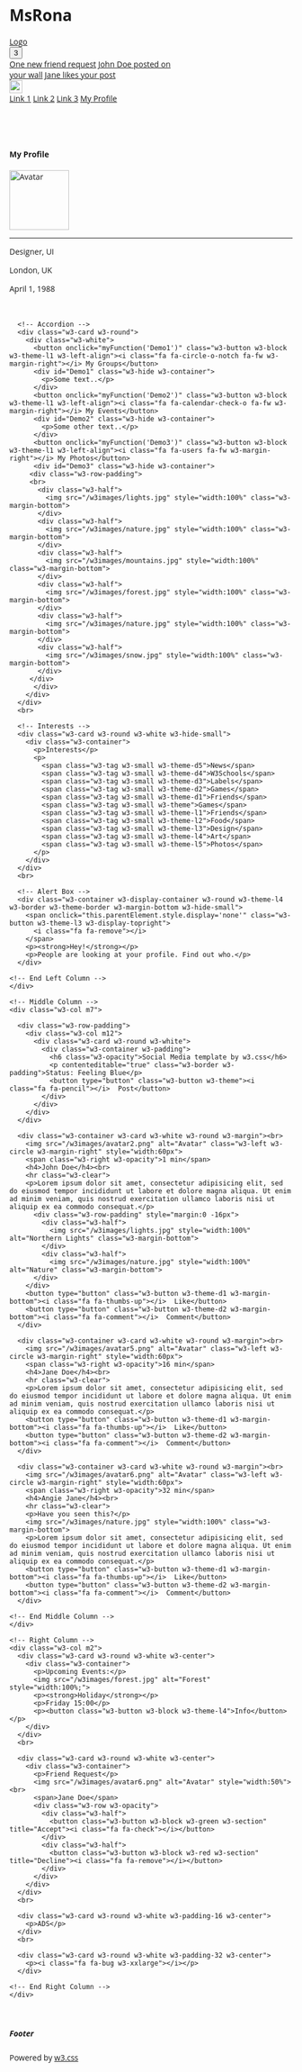 # MsRona

<html>
<title>W3.CSS Template</title>
<meta charset="UTF-8">
<meta name="viewport" content="width=device-width, initial-scale=1">
<link rel="stylesheet" href="https://www.w3schools.com/w3css/4/w3.css">
<link rel="stylesheet" href="https://www.w3schools.com/lib/w3-theme-blue-grey.css">
<link rel='stylesheet' href='https://fonts.googleapis.com/css?family=Open+Sans'>
<link rel="stylesheet" href="https://cdnjs.cloudflare.com/ajax/libs/font-awesome/4.7.0/css/font-awesome.min.css">
<style>
html, body, h1, h2, h3, h4, h5 {font-family: "Open Sans", sans-serif}
</style>
<body class="w3-theme-l5">

<!-- Navbar -->
<div class="w3-top">
 <div class="w3-bar w3-theme-d2 w3-left-align w3-large">
  <a class="w3-bar-item w3-button w3-hide-medium w3-hide-large w3-right w3-padding-large w3-hover-white w3-large w3-theme-d2" href="javascript:void(0);" onclick="openNav()"><i class="fa fa-bars"></i></a>
  <a href="#" class="w3-bar-item w3-button w3-padding-large w3-theme-d4"><i class="fa fa-home w3-margin-right"></i>Logo</a>
  <a href="#" class="w3-bar-item w3-button w3-hide-small w3-padding-large w3-hover-white" title="News"><i class="fa fa-globe"></i></a>
  <a href="#" class="w3-bar-item w3-button w3-hide-small w3-padding-large w3-hover-white" title="Account Settings"><i class="fa fa-user"></i></a>
  <a href="#" class="w3-bar-item w3-button w3-hide-small w3-padding-large w3-hover-white" title="Messages"><i class="fa fa-envelope"></i></a>
  <div class="w3-dropdown-hover w3-hide-small">
    <button class="w3-button w3-padding-large" title="Notifications"><i class="fa fa-bell"></i><span class="w3-badge w3-right w3-small w3-green">3</span></button>     
    <div class="w3-dropdown-content w3-card-4 w3-bar-block" style="width:300px">
      <a href="#" class="w3-bar-item w3-button">One new friend request</a>
      <a href="#" class="w3-bar-item w3-button">John Doe posted on your wall</a>
      <a href="#" class="w3-bar-item w3-button">Jane likes your post</a>
    </div>
  </div>
  <a href="#" class="w3-bar-item w3-button w3-hide-small w3-right w3-padding-large w3-hover-white" title="My Account">
    <img src="/w3images/avatar2.png" class="w3-circle" style="height:23px;width:23px" alt="Avatar">
  </a>
 </div>
</div>

<!-- Navbar on small screens -->
<div id="navDemo" class="w3-bar-block w3-theme-d2 w3-hide w3-hide-large w3-hide-medium w3-large">
  <a href="#" class="w3-bar-item w3-button w3-padding-large">Link 1</a>
  <a href="#" class="w3-bar-item w3-button w3-padding-large">Link 2</a>
  <a href="#" class="w3-bar-item w3-button w3-padding-large">Link 3</a>
  <a href="#" class="w3-bar-item w3-button w3-padding-large">My Profile</a>
</div>

<!-- Page Container -->
<div class="w3-container w3-content" style="max-width:1400px;margin-top:80px">    
  <!-- The Grid -->
  <div class="w3-row">
    <!-- Left Column -->
    <div class="w3-col m3">
      <!-- Profile -->
      <div class="w3-card w3-round w3-white">
        <div class="w3-container">
         <h4 class="w3-center">My Profile</h4>
         <p class="w3-center"><img src="/w3images/avatar3.png" class="w3-circle" style="height:106px;width:106px" alt="Avatar"></p>
         <hr>
         <p><i class="fa fa-pencil fa-fw w3-margin-right w3-text-theme"></i> Designer, UI</p>
         <p><i class="fa fa-home fa-fw w3-margin-right w3-text-theme"></i> London, UK</p>
         <p><i class="fa fa-birthday-cake fa-fw w3-margin-right w3-text-theme"></i> April 1, 1988</p>
        </div>
      </div>
      <br>
      
      <!-- Accordion -->
      <div class="w3-card w3-round">
        <div class="w3-white">
          <button onclick="myFunction('Demo1')" class="w3-button w3-block w3-theme-l1 w3-left-align"><i class="fa fa-circle-o-notch fa-fw w3-margin-right"></i> My Groups</button>
          <div id="Demo1" class="w3-hide w3-container">
            <p>Some text..</p>
          </div>
          <button onclick="myFunction('Demo2')" class="w3-button w3-block w3-theme-l1 w3-left-align"><i class="fa fa-calendar-check-o fa-fw w3-margin-right"></i> My Events</button>
          <div id="Demo2" class="w3-hide w3-container">
            <p>Some other text..</p>
          </div>
          <button onclick="myFunction('Demo3')" class="w3-button w3-block w3-theme-l1 w3-left-align"><i class="fa fa-users fa-fw w3-margin-right"></i> My Photos</button>
          <div id="Demo3" class="w3-hide w3-container">
         <div class="w3-row-padding">
         <br>
           <div class="w3-half">
             <img src="/w3images/lights.jpg" style="width:100%" class="w3-margin-bottom">
           </div>
           <div class="w3-half">
             <img src="/w3images/nature.jpg" style="width:100%" class="w3-margin-bottom">
           </div>
           <div class="w3-half">
             <img src="/w3images/mountains.jpg" style="width:100%" class="w3-margin-bottom">
           </div>
           <div class="w3-half">
             <img src="/w3images/forest.jpg" style="width:100%" class="w3-margin-bottom">
           </div>
           <div class="w3-half">
             <img src="/w3images/nature.jpg" style="width:100%" class="w3-margin-bottom">
           </div>
           <div class="w3-half">
             <img src="/w3images/snow.jpg" style="width:100%" class="w3-margin-bottom">
           </div>
         </div>
          </div>
        </div>      
      </div>
      <br>
      
      <!-- Interests --> 
      <div class="w3-card w3-round w3-white w3-hide-small">
        <div class="w3-container">
          <p>Interests</p>
          <p>
            <span class="w3-tag w3-small w3-theme-d5">News</span>
            <span class="w3-tag w3-small w3-theme-d4">W3Schools</span>
            <span class="w3-tag w3-small w3-theme-d3">Labels</span>
            <span class="w3-tag w3-small w3-theme-d2">Games</span>
            <span class="w3-tag w3-small w3-theme-d1">Friends</span>
            <span class="w3-tag w3-small w3-theme">Games</span>
            <span class="w3-tag w3-small w3-theme-l1">Friends</span>
            <span class="w3-tag w3-small w3-theme-l2">Food</span>
            <span class="w3-tag w3-small w3-theme-l3">Design</span>
            <span class="w3-tag w3-small w3-theme-l4">Art</span>
            <span class="w3-tag w3-small w3-theme-l5">Photos</span>
          </p>
        </div>
      </div>
      <br>
      
      <!-- Alert Box -->
      <div class="w3-container w3-display-container w3-round w3-theme-l4 w3-border w3-theme-border w3-margin-bottom w3-hide-small">
        <span onclick="this.parentElement.style.display='none'" class="w3-button w3-theme-l3 w3-display-topright">
          <i class="fa fa-remove"></i>
        </span>
        <p><strong>Hey!</strong></p>
        <p>People are looking at your profile. Find out who.</p>
      </div>
    
    <!-- End Left Column -->
    </div>
    
    <!-- Middle Column -->
    <div class="w3-col m7">
    
      <div class="w3-row-padding">
        <div class="w3-col m12">
          <div class="w3-card w3-round w3-white">
            <div class="w3-container w3-padding">
              <h6 class="w3-opacity">Social Media template by w3.css</h6>
              <p contenteditable="true" class="w3-border w3-padding">Status: Feeling Blue</p>
              <button type="button" class="w3-button w3-theme"><i class="fa fa-pencil"></i>  Post</button> 
            </div>
          </div>
        </div>
      </div>
      
      <div class="w3-container w3-card w3-white w3-round w3-margin"><br>
        <img src="/w3images/avatar2.png" alt="Avatar" class="w3-left w3-circle w3-margin-right" style="width:60px">
        <span class="w3-right w3-opacity">1 min</span>
        <h4>John Doe</h4><br>
        <hr class="w3-clear">
        <p>Lorem ipsum dolor sit amet, consectetur adipisicing elit, sed do eiusmod tempor incididunt ut labore et dolore magna aliqua. Ut enim ad minim veniam, quis nostrud exercitation ullamco laboris nisi ut aliquip ex ea commodo consequat.</p>
          <div class="w3-row-padding" style="margin:0 -16px">
            <div class="w3-half">
              <img src="/w3images/lights.jpg" style="width:100%" alt="Northern Lights" class="w3-margin-bottom">
            </div>
            <div class="w3-half">
              <img src="/w3images/nature.jpg" style="width:100%" alt="Nature" class="w3-margin-bottom">
          </div>
        </div>
        <button type="button" class="w3-button w3-theme-d1 w3-margin-bottom"><i class="fa fa-thumbs-up"></i>  Like</button> 
        <button type="button" class="w3-button w3-theme-d2 w3-margin-bottom"><i class="fa fa-comment"></i>  Comment</button> 
      </div>
      
      <div class="w3-container w3-card w3-white w3-round w3-margin"><br>
        <img src="/w3images/avatar5.png" alt="Avatar" class="w3-left w3-circle w3-margin-right" style="width:60px">
        <span class="w3-right w3-opacity">16 min</span>
        <h4>Jane Doe</h4><br>
        <hr class="w3-clear">
        <p>Lorem ipsum dolor sit amet, consectetur adipisicing elit, sed do eiusmod tempor incididunt ut labore et dolore magna aliqua. Ut enim ad minim veniam, quis nostrud exercitation ullamco laboris nisi ut aliquip ex ea commodo consequat.</p>
        <button type="button" class="w3-button w3-theme-d1 w3-margin-bottom"><i class="fa fa-thumbs-up"></i>  Like</button> 
        <button type="button" class="w3-button w3-theme-d2 w3-margin-bottom"><i class="fa fa-comment"></i>  Comment</button> 
      </div>  

      <div class="w3-container w3-card w3-white w3-round w3-margin"><br>
        <img src="/w3images/avatar6.png" alt="Avatar" class="w3-left w3-circle w3-margin-right" style="width:60px">
        <span class="w3-right w3-opacity">32 min</span>
        <h4>Angie Jane</h4><br>
        <hr class="w3-clear">
        <p>Have you seen this?</p>
        <img src="/w3images/nature.jpg" style="width:100%" class="w3-margin-bottom">
        <p>Lorem ipsum dolor sit amet, consectetur adipisicing elit, sed do eiusmod tempor incididunt ut labore et dolore magna aliqua. Ut enim ad minim veniam, quis nostrud exercitation ullamco laboris nisi ut aliquip ex ea commodo consequat.</p>
        <button type="button" class="w3-button w3-theme-d1 w3-margin-bottom"><i class="fa fa-thumbs-up"></i>  Like</button> 
        <button type="button" class="w3-button w3-theme-d2 w3-margin-bottom"><i class="fa fa-comment"></i>  Comment</button> 
      </div> 
      
    <!-- End Middle Column -->
    </div>
    
    <!-- Right Column -->
    <div class="w3-col m2">
      <div class="w3-card w3-round w3-white w3-center">
        <div class="w3-container">
          <p>Upcoming Events:</p>
          <img src="/w3images/forest.jpg" alt="Forest" style="width:100%;">
          <p><strong>Holiday</strong></p>
          <p>Friday 15:00</p>
          <p><button class="w3-button w3-block w3-theme-l4">Info</button></p>
        </div>
      </div>
      <br>
      
      <div class="w3-card w3-round w3-white w3-center">
        <div class="w3-container">
          <p>Friend Request</p>
          <img src="/w3images/avatar6.png" alt="Avatar" style="width:50%"><br>
          <span>Jane Doe</span>
          <div class="w3-row w3-opacity">
            <div class="w3-half">
              <button class="w3-button w3-block w3-green w3-section" title="Accept"><i class="fa fa-check"></i></button>
            </div>
            <div class="w3-half">
              <button class="w3-button w3-block w3-red w3-section" title="Decline"><i class="fa fa-remove"></i></button>
            </div>
          </div>
        </div>
      </div>
      <br>
      
      <div class="w3-card w3-round w3-white w3-padding-16 w3-center">
        <p>ADS</p>
      </div>
      <br>
      
      <div class="w3-card w3-round w3-white w3-padding-32 w3-center">
        <p><i class="fa fa-bug w3-xxlarge"></i></p>
      </div>
      
    <!-- End Right Column -->
    </div>
    
  <!-- End Grid -->
  </div>
  
<!-- End Page Container -->
</div>
<br>

<!-- Footer -->
<footer class="w3-container w3-theme-d3 w3-padding-16">
  <h5>Footer</h5>
</footer>

<footer class="w3-container w3-theme-d5">
  <p>Powered by <a href="https://www.w3schools.com/w3css/default.asp" target="_blank">w3.css</a></p>
</footer>
 
<script>
// Accordion
function myFunction(id) {
  var x = document.getElementById(id);
  if (x.className.indexOf("w3-show") == -1) {
    x.className += " w3-show";
    x.previousElementSibling.className += " w3-theme-d1";
  } else { 
    x.className = x.className.replace("w3-show", "");
    x.previousElementSibling.className = 
    x.previousElementSibling.className.replace(" w3-theme-d1", "");
  }
}

// Used to toggle the menu on smaller screens when clicking on the menu button
function openNav() {
  var x = document.getElementById("navDemo");
  if (x.className.indexOf("w3-show") == -1) {
    x.className += " w3-show";
  } else { 
    x.className = x.className.replace(" w3-show", "");
  }
}
</script>

</body>
</html> 
